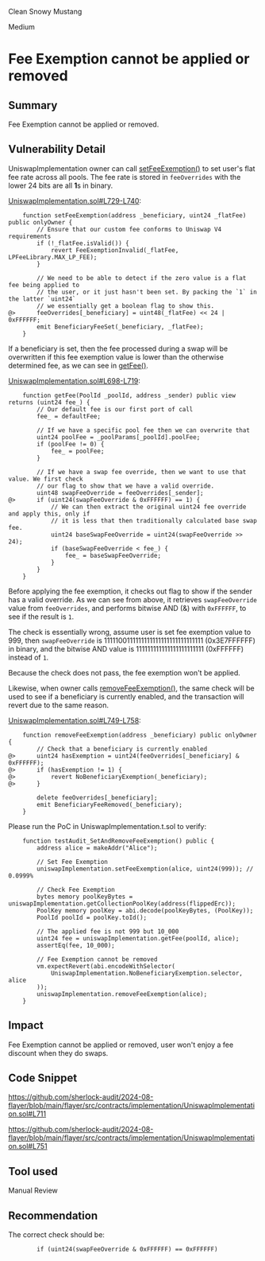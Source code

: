 Clean Snowy Mustang

Medium

# Fee Exemption cannot be applied or removed

## Summary
Fee Exemption cannot be applied or removed.

## Vulnerability Detail
UniswapImplementation owner can call [setFeeExemption()](https://github.com/sherlock-audit/2024-08-flayer/blob/main/flayer/src/contracts/implementation/UniswapImplementation.sol#L729) to set user's flat fee rate across all pools. The fee rate is stored in `feeOverrides` with the lower 24 bits are all **1**s in binary.

[UniswapImplementation.sol#L729-L740](https://github.com/sherlock-audit/2024-08-flayer/blob/main/flayer/src/contracts/implementation/UniswapImplementation.sol#L729-L740):
```solidity
    function setFeeExemption(address _beneficiary, uint24 _flatFee) public onlyOwner {
        // Ensure that our custom fee conforms to Uniswap V4 requirements
        if (!_flatFee.isValid()) {
            revert FeeExemptionInvalid(_flatFee, LPFeeLibrary.MAX_LP_FEE);
        }

        // We need to be able to detect if the zero value is a flat fee being applied to
        // the user, or it just hasn't been set. By packing the `1` in the latter `uint24`
        // we essentially get a boolean flag to show this.
@>      feeOverrides[_beneficiary] = uint48(_flatFee) << 24 | 0xFFFFFF;
        emit BeneficiaryFeeSet(_beneficiary, _flatFee);
    }
```
If a beneficiary is set, then the fee processed during a swap will be overwritten if this fee exemption value is lower than the otherwise determined fee, as we can see in [getFee()](https://github.com/sherlock-audit/2024-08-flayer/blob/main/flayer/src/contracts/implementation/UniswapImplementation.sol#L698).

[UniswapImplementation.sol#L698-L719](https://github.com/sherlock-audit/2024-08-flayer/blob/main/flayer/src/contracts/implementation/UniswapImplementation.sol#L698-L719):
```solidity
    function getFee(PoolId _poolId, address _sender) public view returns (uint24 fee_) {
        // Our default fee is our first port of call
        fee_ = defaultFee;

        // If we have a specific pool fee then we can overwrite that
        uint24 poolFee = _poolParams[_poolId].poolFee;
        if (poolFee != 0) {
            fee_ = poolFee;
        }

        // If we have a swap fee override, then we want to use that value. We first check
        // our flag to show that we have a valid override.
        uint48 swapFeeOverride = feeOverrides[_sender];
@>      if (uint24(swapFeeOverride & 0xFFFFFF) == 1) {
            // We can then extract the original uint24 fee override and apply this, only if
            // it is less that then traditionally calculated base swap fee.
            uint24 baseSwapFeeOverride = uint24(swapFeeOverride >> 24);
            if (baseSwapFeeOverride < fee_) {
                fee_ = baseSwapFeeOverride;
            }
        }
    }
```
Before applying the fee exemption, it checks out flag to show if the sender has a valid override. As we can see from above, it retrieves `swapFeeOverride` value from `feeOverrides`, and performs bitwise AND (&) with `0xFFFFFF`, to see if the result is `1`. 

The check is essentially wrong, assume user is set fee exemption value to $999$, then `swapFeeOverride` is $1111100111111111111111111111111111$ (0x3E7FFFFFF) in binary, and the bitwise AND value is $111111111111111111111111$ (0xFFFFFF) instead of `1`.

Because the check does not pass, the fee exemption won't be applied.

Likewise, when owner calls [removeFeeExemption()](https://github.com/sherlock-audit/2024-08-flayer/blob/main/flayer/src/contracts/implementation/UniswapImplementation.sol#L749), the same check will be used to see if a beneficiary is currently enabled, and the transaction will revert due to the same reason.

[UniswapImplementation.sol#L749-L758](https://github.com/sherlock-audit/2024-08-flayer/blob/main/flayer/src/contracts/implementation/UniswapImplementation.sol#L749-L758):
```solidity
    function removeFeeExemption(address _beneficiary) public onlyOwner {
        // Check that a beneficiary is currently enabled
@>      uint24 hasExemption = uint24(feeOverrides[_beneficiary] & 0xFFFFFF);
@>      if (hasExemption != 1) {
@>          revert NoBeneficiaryExemption(_beneficiary);
@>      }

        delete feeOverrides[_beneficiary];
        emit BeneficiaryFeeRemoved(_beneficiary);
    }
```

Please run the PoC in UniswapImplementation.t.sol to verify:
```solidity
    function testAudit_SetAndRemoveFeeExemption() public {
        address alice = makeAddr("Alice");

        // Set Fee Exemption
        uniswapImplementation.setFeeExemption(alice, uint24(999)); // 0.0999%

        // Check Fee Exemption
        bytes memory poolKeyBytes = uniswapImplementation.getCollectionPoolKey(address(flippedErc));
        PoolKey memory poolKey = abi.decode(poolKeyBytes, (PoolKey));
        PoolId poolId = poolKey.toId();

        // The applied fee is not 999 but 10_000
        uint24 fee = uniswapImplementation.getFee(poolId, alice);
        assertEq(fee, 10_000);

        // Fee Exemption cannot be removed
        vm.expectRevert(abi.encodeWithSelector(
            UniswapImplementation.NoBeneficiaryExemption.selector, alice
        ));
        uniswapImplementation.removeFeeExemption(alice);
    }
```

## Impact

Fee Exemption cannot be applied or removed, user won't enjoy a fee discount when they do swaps.

## Code Snippet

https://github.com/sherlock-audit/2024-08-flayer/blob/main/flayer/src/contracts/implementation/UniswapImplementation.sol#L711

https://github.com/sherlock-audit/2024-08-flayer/blob/main/flayer/src/contracts/implementation/UniswapImplementation.sol#L751

## Tool used

Manual Review

## Recommendation

The correct check should be:
```solidity
        if (uint24(swapFeeOverride & 0xFFFFFF) == 0xFFFFFF)
```